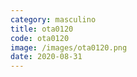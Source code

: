 ```yaml
---
category: masculino
title: ota0120
code: ota0120
image: /images/ota0120.png
date: 2020-08-31
---
```

